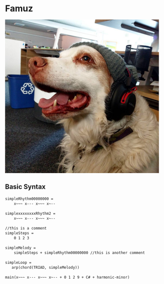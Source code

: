 # Famuz

![Famous](./famous.png)

## Basic Syntax

```
simpleRhythm00000000 =
    x~~~ x--- x~~~ x~--

simplexxxxxxxxRhythm2 =
    x~~~ x--- x~~~ x~--

//this is a comment
simpleSteps =
    0 1 2 3

simpleMelody =
    simpleSteps + simpleRhythm00000000 //this is another comment

simpleLoop =
   arp(chord(TRIAD, simpleMelody))

main(x~~~ x--- x~~~ x~-- + 0 1 2 9 + C# + harmonic-minor)
```
